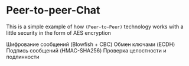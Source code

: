 # Peer-to-peer-Chat

This is a simple example of how  `(Peer-to-Peer)`
technology works with a little security in the form of AES encryption


Шифрование сообщений (Blowfish + CBC)
Обмен ключами (ECDH)
Подпись сообщений (HMAC-SHA256)
Проверка целостности и подлинности
